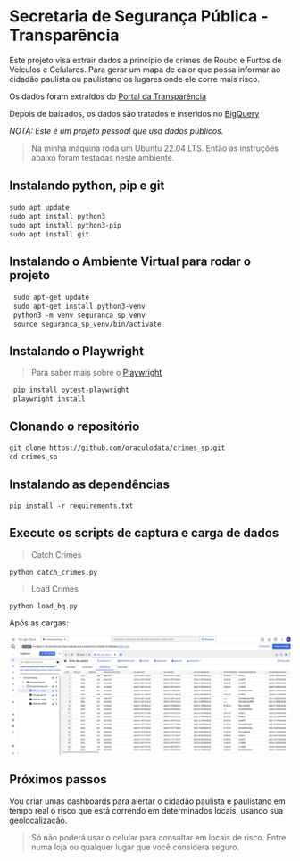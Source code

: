 # Secretaria de Segurança Pública - Transparência
Este projeto visa extrair dados a princípio de crimes de Roubo e Furtos
de Veículos e Celulares. Para gerar um mapa de calor que possa informar
ao cidadão paulista ou paulistano os lugares onde ele corre mais risco.

Os dados foram extraídos do [Portal da Transparência](http://www.ssp.sp.gov.br/transparenciassp/)

Depois de baixados, os dados são tratados e inseridos no [BigQuery](https://cloud.google.com/bigquery) 

*NOTA: Este é um projeto pessoal que usa dados públicos.*

> Na minha máquina roda um Ubuntu 22.04 LTS. Então as instruções abaixo foram testadas neste ambiente.

## Instalando python, pip e git

```
sudo apt update
sudo apt install python3
sudo apt install python3-pip
sudo apt install git
```

## Instalando o Ambiente Virtual para rodar o projeto

```
 sudo apt-get update 
 sudo apt-get install python3-venv
 python3 -m venv seguranca_sp_venv
 source seguranca_sp_venv/bin/activate
```

## Instalando o Playwright

> Para saber mais sobre o [Playwright](https://playwright.dev/)

```
 pip install pytest-playwright 
 playwright install
```
## Clonando o repositório

````
git clone https://github.com/oraculodata/crimes_sp.git 
cd crimes_sp
````

## Instalando as dependências 

```
pip install -r requirements.txt
```


## Execute os scripts de captura e carga de dados

> Catch Crimes
```
python catch_crimes.py
```

> Load Crimes

```
python load_bq.py
```

Após as cargas:

![Console BigQuery](bigquery_loaded.png "BigQuery Loaded")

## Próximos passos

Vou criar umas dashboards para alertar o cidadão paulista e paulistano em tempo real o risco que está correndo em determinados locais, usando sua geolocalização.

> Só não poderá usar o celular para consultar em locais de risco. Entre numa loja ou qualquer lugar que você considera seguro.